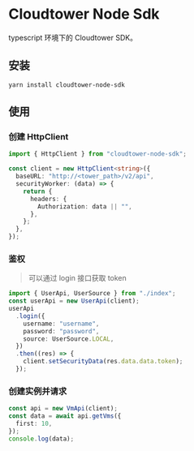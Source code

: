 # Cloudtower Node Sdk

typescript 环境下的 Cloudtower SDK。

## 安装

```
yarn install cloudtower-node-sdk
```

## 使用

### 创建 HttpClient

```typescript
import { HttpClient } from "cloudtower-node-sdk";

const client = new HttpClient<string>({
  baseURL: "http://<tower_path>/v2/api",
  securityWorker: (data) => {
    return {
      headers: {
        Authorization: data || "",
      },
    };
  },
});
```

### 鉴权

> 可以通过 login 接口获取 token

```typescript
import { UserApi, UserSource } from "./index";
const userApi = new UserApi(client);
userApi
  .login({
    username: "username",
    password: "password",
    source: UserSource.LOCAL,
  })
  .then((res) => {
    client.setSecurityData(res.data.data.token);
  });
```

### 创建实例并请求

```typescript
const api = new VmApi(client);
const data = await api.getVms({
  first: 10,
});
console.log(data);
```
